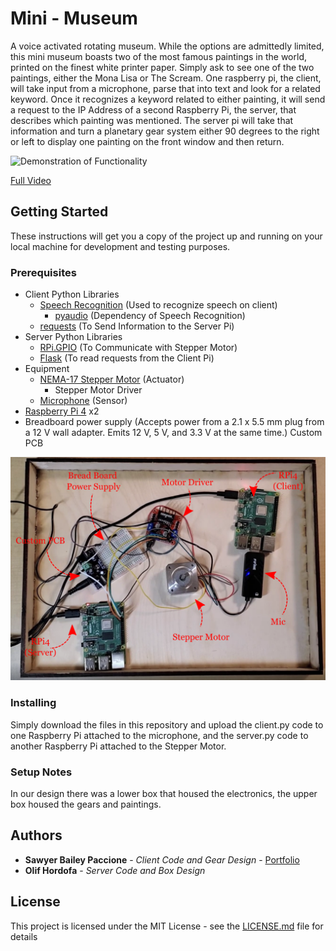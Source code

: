 # Mini - Museum

A voice activated rotating museum. While the options are admittedly limited, this mini museum boasts two of the most famous paintings in the world, printed on the finest white printer paper. Simply ask to see one of the two paintings, either the Mona Lisa or The Scream. One raspberry pi, the client, will take input from a microphone, parse that into text and look for a related keyword. Once it recognizes a keyword related to either painting, it will send a request to the IP Address of a second Raspberry Pi, the server, that describes which painting was mentioned. The server pi will take that information and turn a planetary gear system either 90 degrees to the right or left to display one painting on the front window and then return.

![Demonstration of Functionality](mini-museum-demo-compressed.gif)

[Full Video](https://youtu.be/GzdikGhd4Ek)
## Getting Started

These instructions will get you a copy of the project up and running on your local machine for development and testing purposes.

### Prerequisites

- Client Python Libraries
  - [Speech Recognition](https://pypi.org/project/SpeechRecognition/) (Used to recognize speech on client)
    - [pyaudio](https://pypi.org/project/PyAudio/) (Dependency of Speech Recognition)
  - [requests](https://pypi.org/project/requests/) (To Send Information to the Server Pi)
- Server Python Libraries
  - [RPi.GPIO](https://pypi.org/project/RPi.GPIO/) (To Communicate with Stepper Motor)
  - [Flask](https://pypi.org/project/Flask/) (To read requests from the Client Pi)
- Equipment 
  - [NEMA-17 Stepper Motor](https://www.adafruit.com/product/324) (Actuator)
    - Stepper Motor Driver
  - [Microphone](https://www.amazon.com/Lavalier-Microphone-Cardioid-Condenser-Computer/dp/B077VNGVL2/ref=sxts_sxwds-bia-wc-rsf1_0?cv_ct_cx=microphone&dchild=1&keywords=microphone&pd_rd_i=B077VNGVL2&pd_rd_r=fd342589-1272-420f-8874-4adbbfceab7e&pd_rd_w=C1Nme&pd_rd_wg=MZaFY&pf_rd_p=5168df84-062d-4bdf-8a6e-2680813bd42f&pf_rd_r=HCAYV23MEAB58FWD417P&psc=1&qid=1613717362&sr=1-1-7bf78e84-8ef2-4f13-9926-bee5153e81cb) (Sensor)
- [Raspberry Pi 4](https://www.google.com/search?q=raspberry+pi+4&sxsrf=ALeKk03vsMgGCu7PQVxu5BVM5yzeNxULQw:1613717510216&source=lnms&tbm=shop&sa=X&ved=2ahUKEwjM7dqXrvXuAhWYWc0KHdwgBTIQ_AUoAXoECAUQAw&biw=958&bih=1087) x2
- Breadboard power supply (Accepts power from a 2.1 x 5.5 mm plug from a 12 V wall adapter. Emits 12 V, 5 V, and 3.3 V at the same time.) Custom PCB

![Components](labelled_component_box.PNG)

### Installing

Simply download the files in this repository and upload the client.py code to one Raspberry Pi attached to the microphone, and the server.py code to another Raspberry Pi attached to the Stepper Motor.

### Setup Notes

In our design there was a lower box that housed the electronics, the upper box housed the gears and paintings.

## Authors

- **Sawyer Bailey Paccione** - *Client Code and Gear Design* - [Portfolio](http://sawyerbaileypaccione.tech/)
- **Olif Hordofa** - *Server Code and Box Design* 

## License

This project is licensed under the MIT License - see the [LICENSE.md](LICENSE.md) file for details
